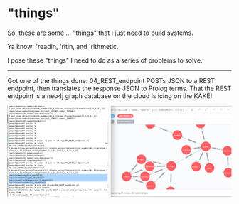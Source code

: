 # "things"

So, these are some ... "things" that I just need to build systems.

Ya know: 'readin, 'ritin, and 'rithmetic.

I pose these "things" I need to do as a series of problems to solve.

---

Got one of the things done: 04_REST_endpoint POSTs JSON to a REST endpoint,
then translates the response JSON to Prolog terms. That the REST endpoint is
a neo4j graph database on the cloud is icing on the KĀKË!

![neo4j query from Prolog](imgs/neo4j-connect.png)
